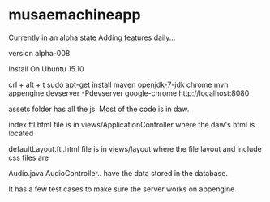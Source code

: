 # musaemachineapp
Currently in an alpha state
Adding features daily...

version alpha-008



Install On Ubuntu 15.10

crl + alt + t 
sudo apt-get install maven openjdk-7-jdk chrome
mvn appengine:devserver -Pdevserver
google-chrome http://localhost:8080

assets folder has all the js.  Most of the code is in daw.

index.ftl.html file is in views/ApplicationController
	where the daw's html is located

defaultLayout.ftl.html file is in views/layout
	where the file layout and include css files are

Audio.java AudioController.. have the data stored in the database.

It has a few test cases to make sure the server works on appengine

